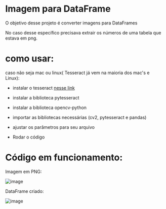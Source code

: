 # Imagem para DataFrame 

O objetivo desse projeto é converter imagens para DataFrames

No caso desse específico precisava extrair os números de uma tabela que estava em png.

# como usar:

caso não seja mac ou linux( Tesseract já vem na maioria dos mac's e Linux):

* instalar o tesseract [nesse link](https://github.com/tesseract-ocr/tessdoc/tree/main)

* instalar a biblioteca pytesseract
* instalar a biblioteca opencv-python
* importar as bibliotecas necessárias (cv2, pytesseract e pandas)
* ajustar os parâmetros para seu arquivo
* Rodar o código

# Código em funcionamento:

Imagem em PNG:

![image](https://github.com/ochristopherfilipe/imagetodf/assets/112826117/79103b29-a0df-48ae-a28a-eddc87223a26)

DataFrame criado:

![image](https://github.com/ochristopherfilipe/imagetodf/assets/112826117/dea1d24d-f371-41c6-80dc-4555dfdce3d2)

